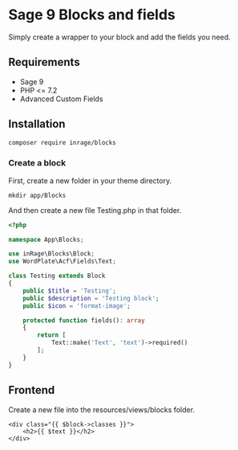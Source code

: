 # Sage 9 Blocks and fields

Simply create a wrapper to your block and add the fields you need.

## Requirements

- Sage 9
- PHP <= 7.2
- Advanced Custom Fields

## Installation

```bash
composer require inrage/blocks
```

### Create a block

First, create a new folder in your theme directory.

```
mkdir app/Blocks
```

And then create a new file Testing.php in that folder.

```php
<?php

namespace App\Blocks;

use inRage\Blocks\Block;
use WordPlate\Acf\Fields\Text;

class Testing extends Block
{
    public $title = 'Testing';
    public $description = 'Testing block';
    public $icon = 'format-image';

    protected function fields(): array
    {
        return [
            Text::make('Text', 'text')->required()
        ];
    }
}
```

## Frontend

Create a new file into the resources/views/blocks folder.

```blade
<div class="{{ $block->classes }}">
    <h2>{{ $text }}</h2>
</div>
```
